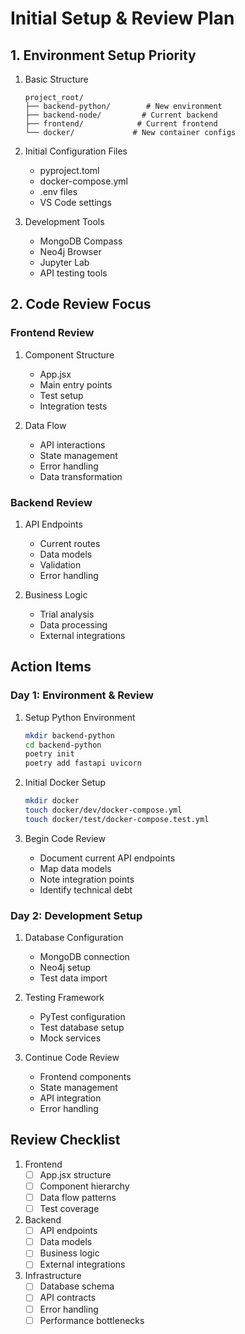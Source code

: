 # Initial Setup & Review Plan

## 1. Environment Setup Priority
1. Basic Structure
   ```
   project_root/
   ├── backend-python/        # New environment
   ├── backend-node/         # Current backend
   ├── frontend/            # Current frontend
   └── docker/             # New container configs
   ```

2. Initial Configuration Files
   - pyproject.toml
   - docker-compose.yml
   - .env files
   - VS Code settings

3. Development Tools
   - MongoDB Compass
   - Neo4j Browser
   - Jupyter Lab
   - API testing tools

## 2. Code Review Focus

### Frontend Review
1. Component Structure
   - App.jsx
   - Main entry points
   - Test setup
   - Integration tests

2. Data Flow
   - API interactions
   - State management
   - Error handling
   - Data transformation

### Backend Review
1. API Endpoints
   - Current routes
   - Data models
   - Validation
   - Error handling

2. Business Logic
   - Trial analysis
   - Data processing
   - External integrations

## Action Items

### Day 1: Environment & Review
1. Setup Python Environment
   ```bash
   mkdir backend-python
   cd backend-python
   poetry init
   poetry add fastapi uvicorn
   ```

2. Initial Docker Setup
   ```bash
   mkdir docker
   touch docker/dev/docker-compose.yml
   touch docker/test/docker-compose.test.yml
   ```

3. Begin Code Review
   - Document current API endpoints
   - Map data models
   - Note integration points
   - Identify technical debt

### Day 2: Development Setup
1. Database Configuration
   - MongoDB connection
   - Neo4j setup
   - Test data import

2. Testing Framework
   - PyTest configuration
   - Test database setup
   - Mock services

3. Continue Code Review
   - Frontend components
   - State management
   - API integration
   - Error handling

## Review Checklist
1. Frontend
   - [ ] App.jsx structure
   - [ ] Component hierarchy
   - [ ] Data flow patterns
   - [ ] Test coverage

2. Backend
   - [ ] API endpoints
   - [ ] Data models
   - [ ] Business logic
   - [ ] External integrations

3. Infrastructure
   - [ ] Database schema
   - [ ] API contracts
   - [ ] Error handling
   - [ ] Performance bottlenecks 